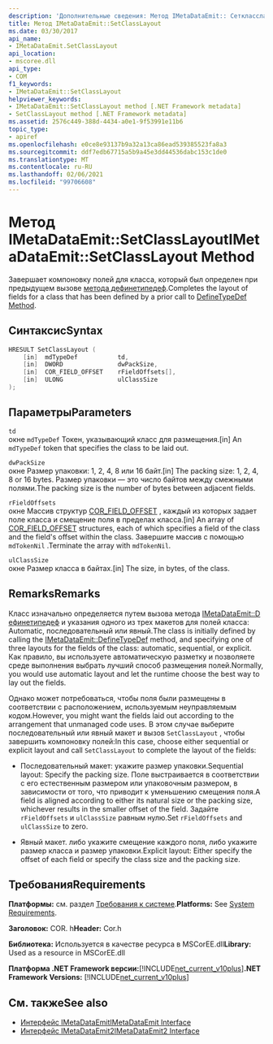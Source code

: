 ```yaml
---
description: 'Дополнительные сведения: Метод IMetaDataEmit:: Сеткласслайаут'
title: Метод IMetaDataEmit::SetClassLayout
ms.date: 03/30/2017
api_name:
- IMetaDataEmit.SetClassLayout
api_location:
- mscoree.dll
api_type:
- COM
f1_keywords:
- IMetaDataEmit::SetClassLayout
helpviewer_keywords:
- IMetaDataEmit::SetClassLayout method [.NET Framework metadata]
- SetClassLayout method [.NET Framework metadata]
ms.assetid: 2576c449-388d-4434-a0e1-9f53991e11b6
topic_type:
- apiref
ms.openlocfilehash: e0ce8e93137b9a32a13ca86ead539385523fa8a3
ms.sourcegitcommit: ddf7edb67715a5b9a45e3dd44536dabc153c1de0
ms.translationtype: MT
ms.contentlocale: ru-RU
ms.lasthandoff: 02/06/2021
ms.locfileid: "99706608"
---
```

# <a name="imetadataemitsetclasslayout-method"></a><span data-ttu-id="7606a-103">Метод IMetaDataEmit::SetClassLayout</span><span class="sxs-lookup"><span data-stu-id="7606a-103">IMetaDataEmit::SetClassLayout Method</span></span>

<span data-ttu-id="7606a-104">Завершает компоновку полей для класса, который был определен при предыдущем вызове [метода дефинетипедеф](imetadataemit-definetypedef-method.md).</span><span class="sxs-lookup"><span data-stu-id="7606a-104">Completes the layout of fields for a class that has been defined by a prior call to [DefineTypeDef Method](imetadataemit-definetypedef-method.md).</span></span>  
  
## <a name="syntax"></a><span data-ttu-id="7606a-105">Синтаксис</span><span class="sxs-lookup"><span data-stu-id="7606a-105">Syntax</span></span>  
  
```cpp  
HRESULT SetClassLayout (  
    [in]  mdTypeDef           td,
    [in]  DWORD               dwPackSize,
    [in]  COR_FIELD_OFFSET    rFieldOffsets[],
    [in]  ULONG               ulClassSize
);  
```  
  
## <a name="parameters"></a><span data-ttu-id="7606a-106">Параметры</span><span class="sxs-lookup"><span data-stu-id="7606a-106">Parameters</span></span>  

 `td`  
 <span data-ttu-id="7606a-107">окне `mdTypeDef` Токен, указывающий класс для размещения.</span><span class="sxs-lookup"><span data-stu-id="7606a-107">[in] An `mdTypeDef` token that specifies the class to be laid out.</span></span>  
  
 `dwPackSize`  
 <span data-ttu-id="7606a-108">окне Размер упаковки: 1, 2, 4, 8 или 16 байт.</span><span class="sxs-lookup"><span data-stu-id="7606a-108">[in] The packing size: 1, 2, 4, 8 or 16 bytes.</span></span> <span data-ttu-id="7606a-109">Размер упаковки — это число байтов между смежными полями.</span><span class="sxs-lookup"><span data-stu-id="7606a-109">The packing size is the number of bytes between adjacent fields.</span></span>  
  
 `rFieldOffsets`  
 <span data-ttu-id="7606a-110">окне Массив структур [COR_FIELD_OFFSET](cor-field-offset-structure.md) , каждый из которых задает поле класса и смещение поля в пределах класса.</span><span class="sxs-lookup"><span data-stu-id="7606a-110">[in] An array of [COR_FIELD_OFFSET](cor-field-offset-structure.md) structures, each of which specifies a field of the class and the field's offset within the class.</span></span> <span data-ttu-id="7606a-111">Завершите массив с помощью `mdTokenNil` .</span><span class="sxs-lookup"><span data-stu-id="7606a-111">Terminate the array with `mdTokenNil`.</span></span>  
  
 `ulClassSize`  
 <span data-ttu-id="7606a-112">окне Размер класса в байтах.</span><span class="sxs-lookup"><span data-stu-id="7606a-112">[in] The size, in bytes, of the class.</span></span>  
  
## <a name="remarks"></a><span data-ttu-id="7606a-113">Remarks</span><span class="sxs-lookup"><span data-stu-id="7606a-113">Remarks</span></span>  

 <span data-ttu-id="7606a-114">Класс изначально определяется путем вызова метода [IMetaDataEmit::D ефинетипедеф](imetadataemit-definetypedef-method.md) и указания одного из трех макетов для полей класса: Automatic, последовательный или явный.</span><span class="sxs-lookup"><span data-stu-id="7606a-114">The class is initially defined by calling the [IMetaDataEmit::DefineTypeDef](imetadataemit-definetypedef-method.md) method, and specifying one of three layouts for the fields of the class: automatic, sequential, or explicit.</span></span> <span data-ttu-id="7606a-115">Как правило, вы используете автоматическую разметку и позволяете среде выполнения выбрать лучший способ размещения полей.</span><span class="sxs-lookup"><span data-stu-id="7606a-115">Normally, you would use automatic layout and let the runtime choose the best way to lay out the fields.</span></span>  
  
 <span data-ttu-id="7606a-116">Однако может потребоваться, чтобы поля были размещены в соответствии с расположением, используемым неуправляемым кодом.</span><span class="sxs-lookup"><span data-stu-id="7606a-116">However, you might want the fields laid out according to the arrangement that unmanaged code uses.</span></span> <span data-ttu-id="7606a-117">В этом случае выберите последовательный или явный макет и вызов `SetClassLayout` , чтобы завершить компоновку полей:</span><span class="sxs-lookup"><span data-stu-id="7606a-117">In this case, choose either sequential or explicit layout and call `SetClassLayout` to complete the layout of the fields:</span></span>  
  
- <span data-ttu-id="7606a-118">Последовательный макет: укажите размер упаковки.</span><span class="sxs-lookup"><span data-stu-id="7606a-118">Sequential layout: Specify the packing size.</span></span> <span data-ttu-id="7606a-119">Поле выстраивается в соответствии с его естественным размером или упаковочным размером, в зависимости от того, что приводит к уменьшению смещения поля.</span><span class="sxs-lookup"><span data-stu-id="7606a-119">A field is aligned according to either its natural size or the packing size, whichever results in the smaller offset of the field.</span></span> <span data-ttu-id="7606a-120">Задайте `rFieldOffsets` и `ulClassSize` равным нулю.</span><span class="sxs-lookup"><span data-stu-id="7606a-120">Set `rFieldOffsets` and `ulClassSize` to zero.</span></span>  
  
- <span data-ttu-id="7606a-121">Явный макет. либо укажите смещение каждого поля, либо укажите размер класса и размер упаковки.</span><span class="sxs-lookup"><span data-stu-id="7606a-121">Explicit layout: Either specify the offset of each field or specify the class size and the packing size.</span></span>  
  
## <a name="requirements"></a><span data-ttu-id="7606a-122">Требования</span><span class="sxs-lookup"><span data-stu-id="7606a-122">Requirements</span></span>  

 <span data-ttu-id="7606a-123">**Платформы:** см. раздел [Требования к системе](../../get-started/system-requirements.md).</span><span class="sxs-lookup"><span data-stu-id="7606a-123">**Platforms:** See [System Requirements](../../get-started/system-requirements.md).</span></span>  
  
 <span data-ttu-id="7606a-124">**Заголовок:** COR. h</span><span class="sxs-lookup"><span data-stu-id="7606a-124">**Header:** Cor.h</span></span>  
  
 <span data-ttu-id="7606a-125">**Библиотека:** Используется в качестве ресурса в MSCorEE.dll</span><span class="sxs-lookup"><span data-stu-id="7606a-125">**Library:** Used as a resource in MSCorEE.dll</span></span>  
  
 <span data-ttu-id="7606a-126">**Платформа .NET Framework версии:**[!INCLUDE[net_current_v10plus](../../../../includes/net-current-v10plus-md.md)]</span><span class="sxs-lookup"><span data-stu-id="7606a-126">**.NET Framework Versions:** [!INCLUDE[net_current_v10plus](../../../../includes/net-current-v10plus-md.md)]</span></span>  
  
## <a name="see-also"></a><span data-ttu-id="7606a-127">См. также</span><span class="sxs-lookup"><span data-stu-id="7606a-127">See also</span></span>

- [<span data-ttu-id="7606a-128">Интерфейс IMetaDataEmit</span><span class="sxs-lookup"><span data-stu-id="7606a-128">IMetaDataEmit Interface</span></span>](imetadataemit-interface.md)
- [<span data-ttu-id="7606a-129">Интерфейс IMetaDataEmit2</span><span class="sxs-lookup"><span data-stu-id="7606a-129">IMetaDataEmit2 Interface</span></span>](imetadataemit2-interface.md)
